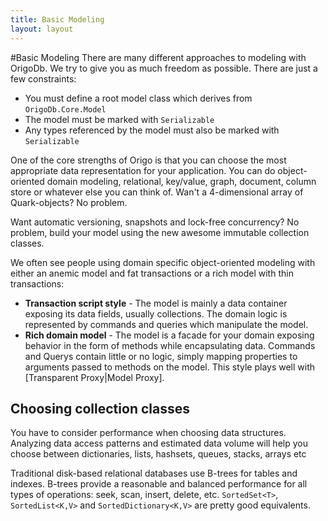 ```yaml
---
title: Basic Modeling
layout: layout
---
```


#Basic Modeling
There are many different approaches to modeling with OrigoDb. We try to give you as much freedom as possible. There are just a few constraints:

* You must define a root model class which derives from `OrigoDb.Core.Model`
* The model must be marked with `Serializable`
* Any types referenced by the model must also be marked with `Serializable`

One of the core strengths of Origo is that you can choose the most appropriate data representation for your application. You can do object-oriented domain modeling, relational, key/value, graph, document, column store or whatever else you can think of. Wan't a 4-dimensional array of Quark-objects? No problem.

Want automatic versioning, snapshots and lock-free concurrency? No problem, build your model using the new awesome immutable collection classes.

We often see people using domain specific object-oriented modeling with either an anemic model and fat transactions or a rich model with thin transactions:

* **Transaction script style** - The model is mainly a data container exposing its data fields, usually collections. The domain logic is represented by commands and queries which manipulate the model.
* **Rich domain model** - The model is a facade for your domain exposing behavior in the form of methods while encapsulating data. Commands and Querys contain little or no logic, simply mapping properties to arguments passed to methods on the model. This style plays well with [Transparent Proxy|Model Proxy]. 

## Choosing collection classes
You have to consider performance when choosing data structures. Analyzing data access patterns and estimated data volume will help you choose between dictionaries, lists, hashsets, queues, stacks, arrays etc

Traditional disk-based relational databases use B-trees for tables and indexes. B-trees provide a reasonable and balanced performance for all types of operations: seek, scan, insert, delete, etc. `SortedSet<T>`, `SortedList<K,V>` and `SortedDictionary<K,V>` are pretty good equivalents.

